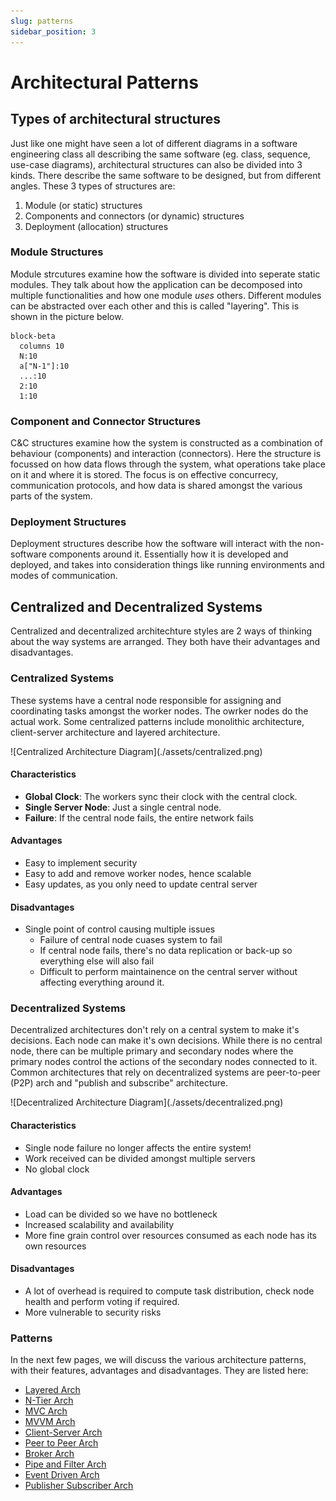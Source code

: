 ```yaml
---
slug: patterns
sidebar_position: 3
---
```


# Architectural Patterns

## Types of architectural structures

Just like one might have seen a lot of different diagrams in a software engineering class all describing the same software (eg. class, sequence, use-case diagrams), architectural structures can also be divided into 3 kinds. There describe the same software to be designed, but from different angles. These 3 types of structures are:

1. Module (or static) structures
2. Components and connectors (or dynamic) structures
3. Deployment (allocation) structures

### Module Structures

Module strcutures examine how the software is divided into seperate static modules. They talk about how the application can be decomposed into multiple functionalities and how one module _uses_ others. Different modules can be abstracted over each other and this is called "layering". This is shown in the picture below.

```mermaid
block-beta
  columns 10
  N:10
  a["N-1"]:10
  ...:10
  2:10
  1:10
```

### Component and Connector Structures

C&C structures examine how the system is constructed as a combination of behaviour (components) and interaction (connectors). Here the structure is focussed on how data flows through the system, what operations take place on it and where it is stored. The focus is on effective concurrecy, communication protocols, and how data is shared amongst the various parts of the system.

### Deployment Structures

Deployment structures describe how the software will interact with the non-software components around it. Essentially how it is developed and deployed, and takes into consideration things like running environments and modes of communication.

## Centralized and Decentralized Systems

Centralized and decentralized architechture styles are 2 ways of thinking about the way systems are arranged. They both have their advantages and disadvantages.

### Centralized Systems

These systems have a central node responsible for assigning and coordinating tasks amongst the worker nodes. The owrker nodes do the actual work. Some centralized patterns include monolithic architecture, client-server architecture and layered architecture.

<div style={{display: "flex", width:"100%", justifyContent: "center"}}>
<div style={{display: "flex", width:"50%", justifyContent: "center"}}>
![Centralized Architecture Diagram](./assets/centralized.png)
</div>
</div>

#### Characteristics

- **Global Clock**: The workers sync their clock with the central clock.
- **Single Server Node**: Just a single central node.
- **Failure**: If the central node fails, the entire network fails

#### Advantages

- Easy to implement security
- Easy to add and remove worker nodes, hence scalable
- Easy updates, as you only need to update central server

#### Disadvantages

- Single point of control causing multiple issues
  - Failure of central node cuases system to fail
  - If central node fails, there's no data replication or back-up so everything else will also fail
  - Difficult to perform maintainence on the central server without affecting everything around it.

### Decentralized Systems

Decentralized architectures don't rely on a central system to make it's decisions. Each node can make it's own decisions. While there is no central node, there can be multiple primary and secondary nodes where the primary nodes control the actions of the secondary nodes connected to it. Common architectures that rely on decentralized systems are peer-to-peer (P2P) arch and "publish and subscribe" architecture.

<div style={{display: "flex", width:"100%", justifyContent: "center"}}>
<div style={{display: "flex", width:"50%", justifyContent: "center"}}>
![Decentralized Architecture Diagram](./assets/decentralized.png)
</div>
</div>

#### Characteristics

- Single node failure no longer affects the entire system!
- Work received can be divided amongst multiple servers
- No global clock

#### Advantages

- Load can be divided so we have no bottleneck
- Increased scalability and availability
- More fine grain control over resources consumed as each node has its own resources

#### Disadvantages

- A lot of overhead is required to compute task distribution, check node health and perform voting if required.
- More vulnerable to security risks

### Patterns

In the next few pages, we will discuss the various architecture patterns, with their features, advantages and disadvantages.
They are listed here:

- [Layered Arch](./layered.md)
- [N-Tier Arch](./n-tier.md)
- [MVC Arch](./mvc.md)
- [MVVM Arch](./mvvm.md)
- [Client-Server Arch](./client-server.md)
- [Peer to Peer Arch](./p2p.md)
- [Broker Arch](./broker.md)
- [Pipe and Filter Arch](./pipe-and-filter.md)
- [Event Driven Arch](./event-driven.md)
- [Publisher Subscriber Arch](./pub-sub.md)
